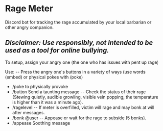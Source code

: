 # Rage Meter
Discord bot for tracking the rage accumulated by your local barbarian or other angry companion.

## *Disclaimer: Use responsibly, not intended to be used as a tool for online bullying.*

To setup, assign your angry one (the one who has issues with pent up rage)

Use:
-- Press the angry one's buttons in a variety of ways (use words (embed) or physical pokes with /poke)
* /poke to physically provoke
* /button Send a taunting message
-- Check the status of their rage (Stewing quietly, audible growling, visible vein popping, the temperature is higher than it was a minute ago).
* /ragelevel
-- If meter is overfilled, victim will rage and may bonk at will after messages.
* /bonk @user
-- Appease or wait for the rage to subside (5 bonks).
* /appease Soothing message
